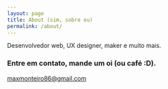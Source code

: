 ```yaml
---
layout: page
title: About (sim, sobre eu)
permalink: /about/
---
```


Desenvolvedor web, UX designer, maker e muito mais.


### Entre em contato, mande um oi (ou café :D).

[maxmonteiro86@gmail.com](mailto:maxmonteiro86@gmail.com)
